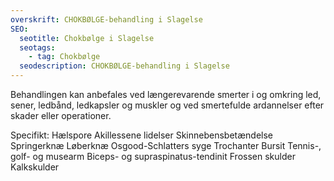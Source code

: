 ```yaml
---
overskrift: CHOKBØLGE-behandling i Slagelse
SEO:
  seotitle: Chokbølge i Slagelse
  seotags:
    - tag: Chokbølge
  seodescription: CHOKBØLGE-behandling i Slagelse
---
```

Behandlingen kan anbefales ved længerevarende smerter i og omkring led, sener, ledbånd, ledkapsler og muskler og ved smertefulde ardannelser efter skader eller operationer.

Specifikt: Hælspore
Akillessene lidelser
Skinnebensbetændelse
Springerknæ
Løberknæ
Osgood-Schlatters syge
Trochanter Bursit
Tennis-, golf- og musearm
Biceps- og supraspinatus-tendinit
Frossen skulder
Kalkskulder
